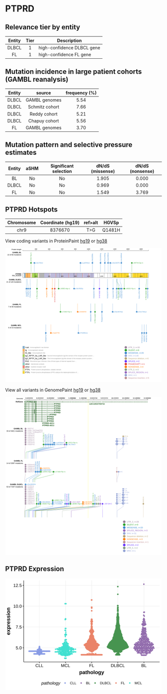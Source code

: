 # PTPRD

## Relevance tier by entity

|Entity|Tier|Description               |
|:------:|:----:|--------------------------|
|DLBCL |1   |high-confidence DLBCL gene|
|FL    |1   |high-confidence FL gene   |

## Mutation incidence in large patient cohorts (GAMBL reanalysis)

|Entity|source        |frequency (%)|
|:------:|:--------------:|:-------------:|
|DLBCL |GAMBL genomes |5.54         |
|DLBCL |Schmitz cohort|7.66         |
|DLBCL |Reddy cohort  |5.21         |
|DLBCL |Chapuy cohort |5.56         |
|FL    |GAMBL genomes |3.70         |

## Mutation pattern and selective pressure estimates

|Entity|aSHM|Significant selection|dN/dS (missense)|dN/dS (nonsense)|
|:------:|:----:|:---------------------:|:----------------:|:----------------:|
|BL    |No  |No                   |1.905           |0.000           |
|DLBCL |No  |No                   |0.969           |0.000           |
|FL    |No  |No                   |1.549           |3.769           |




 ## PTPRD Hotspots

| Chromosome |Coordinate (hg19) | ref>alt | HGVSp | 
 | :---:| :---: | :--: | :---: |
| chr9 | 8376670 | T>G | Q1481H |

View coding variants in ProteinPaint [hg19](https://morinlab.github.io/LLMPP/GAMBL/PTPRD_protein.html)  or [hg38](https://morinlab.github.io/LLMPP/GAMBL/PTPRD_protein_hg38.html)

![image](images/proteinpaint/PTPRD_NM_002839.svg)

View all variants in GenomePaint [hg19](https://morinlab.github.io/LLMPP/GAMBL/PTPRD.html)  or [hg38](https://morinlab.github.io/LLMPP/GAMBL/PTPRD_hg38.html)

![image](images/proteinpaint/PTPRD.svg)
## PTPRD Expression
![image](images/gene_expression/PTPRD_by_pathology.svg)
<!-- ORIGIN: Unknown -->
